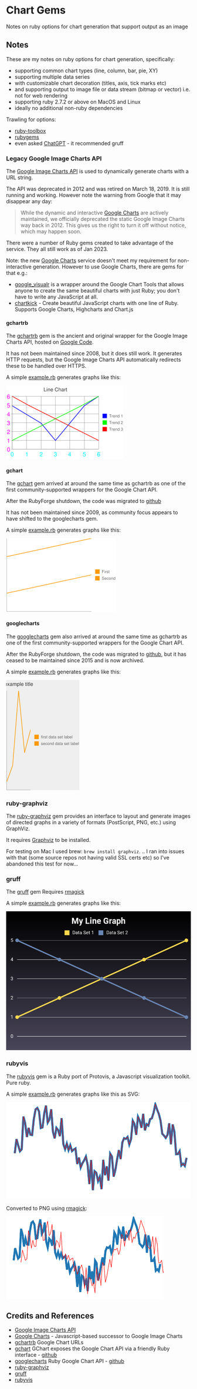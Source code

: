 # Chart Gems

Notes on ruby options for chart generation that support output as an image

## Notes

These are my notes on ruby options for chart generation, specifically:

* supporting common chart types (line, column, bar, pie, XY)
* supporting multiple data series
* with customizable chart decoration (titles, axis, tick marks etc)
* and supporting output to image file or data stream (bitmap or vector) i.e. not for web rendering
* supporting ruby 2.7.2 or above on MacOS and Linux
* ideally no additional non-ruby dependencies

Trawling for options:

* [ruby-toolbox](https://www.ruby-toolbox.com/categories/graphing)
* [rubygems](https://rubygems.org/search?query=chart)
* even asked [ChatGPT](https://chat.openai.com/) - it recommended gruff

### Legacy Google Image Charts API

The [Google Image Charts API](https://developers.google.com/chart/image/)
is used to dynamically generate charts with a URL string.

The API was deprecated in 2012 and was retired on March 18, 2019. It is still running and working.
However note the warning from Google that it may disappear any day:

> While the dynamic and interactive [Google Charts](https://developers.google.com/chart) are actively maintained, we officially deprecated the static Google Image Charts way back in 2012. This gives us the right to turn it off without notice, which may happen soon.

There were a number of Ruby gems created to take advantage of the service. They all still work as of Jan 2023.

Note: the new [Google Charts](https://developers.google.com/chart) service doesn't meet my requirement for non-interactive generation.
However to use Google Charts, there are gems for that e.g.:

* [google_visualr](https://rubygems.org/gems/google_visualr) is a wrapper around the Google Chart Tools that allows anyone to create the same beautiful charts with just Ruby; you don't have to write any JavaScript at all.
* [chartkick](https://rubygems.org/gems/chartkick) - Create beautiful JavaScript charts with one line of Ruby. Supports Google Charts, Highcharts and Chart.js

#### gchartrb

The [gchartrb](https://rubygems.org/gems/gchartrb) gem is the ancient and original wrapper for the Google Image Charts API,
hosted on [Google Code](https://code.google.com/archive/p/gchartrb/).

It has not been maintained since 2008, but it does still work. It generates HTTP requests, but the Google Image Charts API automatically redirects these to be handled over HTTPS.

A simple [example.rb](./using_gchartrb/example.rb) generates graphs like this:

![line_chart](./using_gchartrb/line_chart.png?raw=true)

#### gchart

The [gchart](https://rubygems.org/gems/gchart) gem arrived at around the same time as gchartrb as one of the first
community-supported wrappers for the Google Chart API.

After the RubyForge shutdown, the code was migrated to [github](https://github.com/abhay/gchart)

It has not been maintained since 2009, as community focus appears to have shifted to the googlecharts gem.

A simple [example.rb](./using_gchart/example.rb) generates graphs like this:

![line_chart](./using_gchart/line_chart.png?raw=true)

#### googlecharts

The [googlecharts](https://rubygems.org/gems/googlecharts) gem also arrived at around the same time as gchartrb as one of the first
community-supported wrappers for the Google Chart API.

After the RubyForge shutdown, the code was migrated to [github](https://github.com/mattetti/googlecharts),
but it has ceased to be maintained since 2015 and is now archived.

A simple [example.rb](./using_googlecharts/example.rb) generates graphs like this:

![line_chart](./using_googlecharts/line_chart.png?raw=true)

### ruby-graphviz

The [ruby-graphviz](https://rubygems.org/gems/ruby-graphviz) gem provides an interface to layout and generate images of directed graphs in a variety of formats (PostScript, PNG, etc.) using GraphViz.

It requires [Graphviz](http://www.graphviz.org/download/) to be installed.

For testing on Mac I used brew: `brew install graphviz`.
.. I ran into issues with that (some source repos not having valid SSL certs etc) so I've abandoned this test for now...

### gruff

The [gruff](https://rubygems.org/gems/gruff) gem
Requires [rmagick](https://github.com/rmagick/rmagick)

A simple [example.rb](./using_gruff/example.rb) generates graphs like this:

![line_chart](./using_gruff/line_chart.png?raw=true)

### rubyvis

The [rubyvis](https://rubygems.org/gems/rubyvis) gem is a Ruby port of Protovis, a Javascript visualization toolkit.
Pure ruby.

A simple [example.rb](./using_rubyvis/example.rb) generates graphs like this as SVG:

![line_chart](./using_rubyvis/line_chart.svg?raw=true)

Converted to PNG using [rmagick](https://github.com/rmagick/rmagick):

![line_chart.png](./using_rubyvis/line_chart.png?raw=true)

## Credits and References

* [Google Image Charts API](https://developers.google.com/chart/image/)
* [Google Charts](https://developers.google.com/chart) - Javascript-based successor to Google Image Charts
* [gchartrb](https://rubygems.org/gems/gchartrb) Google Chart URLs
* [gchart](https://rubygems.org/gems/gchart) GChart exposes the Google Chart API via a friendly Ruby interface - [github](https://github.com/abhay/gchart)
* [googlecharts](https://rubygems.org/gems/googlecharts) Ruby Google Chart API - [github](https://github.com/mattetti/googlecharts)
* [ruby-graphviz](https://rubygems.org/gems/ruby-graphviz)
* [gruff](https://rubygems.org/gems/gruff)
* [rubyvis](https://rubygems.org/gems/rubyvis)
